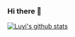 ### Hi there 👋

[![Luyi's github stats](https://github-readme-stats.vercel.app/api?username=SLYJason)](https://github.com/anuraghazra/github-readme-stats)
